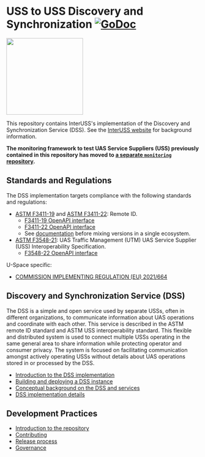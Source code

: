 # USS to USS Discovery and Synchronization [![GoDoc](https://godoc.org/github.com/interuss/dss?status.svg)](https://godoc.org/github.com/interuss/dss)

<img src="assets/color_logo_transparent.png" width="200">

This repository contains InterUSS's implementation of the Discovery and Synchronization Service (DSS). See the [InterUSS website](https://interuss.org) for background information.

**The monitoring framework to test UAS Service Suppliers (USS) previously contained in this repository has moved to [a separate `monitoring` repository](https://github.com/interuss/monitoring).**

## Standards and Regulations

The DSS implementation targets compliance with the following standards and regulations:

- [ASTM F3411-19](https://www.astm.org/f3411-19.html) and [ASTM F3411-22](https://www.astm.org/f3411-22.html): Remote ID.
    - [F3411-19 OpenAPI interface](./interfaces/rid/v1/remoteid)
    - [F3411-22 OpenAPI interface](./interfaces/rid/v2/remoteid)
    - See [documentation](./interfaces/rid/README.md) before mixing versions in a single ecosystem.
- [ASTM F3548-21](https://www.astm.org/f3548-21.html): UAS Traffic Management (UTM) UAS
Service Supplier (USS) Interoperability Specification.
    - [F3548-22 OpenAPI interface](./interfaces/astm-utm)

U-Space specific:
- [COMMISSION IMPLEMENTING REGULATION (EU) 2021/664](https://eur-lex.europa.eu/legal-content/EN/TXT/HTML/?uri=CELEX:32021R0664&from=EN#d1e32-178-1)

## Discovery and Synchronization Service (DSS)

The DSS is a simple and open service used by separate USSs, often in different organizations, to communicate
information about UAS operations and coordinate with each other. This service is described in the ASTM remote
ID standard and ASTM USS interoperability standard. This flexible and distributed system is used to connect
multiple USSs operating in the same general area to share information while protecting operator and consumer
privacy. The system is focused on facilitating communication amongst actively operating USSs without details
about UAS operations stored in or processed by the DSS.

- [Introduction to the DSS implementation](./README_DSS.md)
- [Building and deploying a DSS instance](./build/README.md)
- [Conceptual background on the DSS and services](./concepts.md)
- [DSS implementation details](./implementation_details.md)

## Development Practices
- [Introduction to the repository](./introduction_to_repository.md)
- [Contributing](./CONTRIBUTING.md)
- [Release process](./RELEASE.md)
- [Governance](https://github.com/interuss/tsc)
